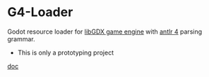# G4-Loader
Godot resource loader for [libGDX game engine](https://en.wikipedia.org/wiki/LibGDX) with [antlr 4](https://github.com/antlr/antlr4) parsing grammar.

- This is only a prototyping project

[doc](https://odys-z.github.io/G4-Loader/)
